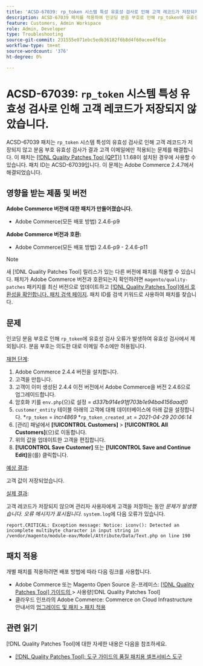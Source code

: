 ```yaml
---
title: 'ACSD-67039: rp_token 시스템 특성 유효성 검사로 인해 고객 레코드가 저장되지 않았습니다.'
description: ACSD-67039 패치를 적용하여 인코딩 분음 부호로 인해 rp_token에 유효성 검사가 중단되는 Adobe Commerce 문제를 해결합니다.
feature: Customers, Admin Workspace
role: Admin, Developer
type: Troubleshooting
source-git-commit: 231555e071ebc5edb36182f6b8d4f60acee4f61e
workflow-type: tm+mt
source-wordcount: '376'
ht-degree: 0%

---
```


# ACSD-67039: `rp_token` 시스템 특성 유효성 검사로 인해 고객 레코드가 저장되지 않았습니다.

ACSD-67039 패치는 `rp_token` 시스템 특성의 유효성 검사로 인해 고객 레코드가 저장되지 않고 분음 부호 유효성 검사가 결과 고객 이메일에만 적용되는 문제를 해결합니다. 이 패치는 [[!DNL Quality Patches Tool (QPT)]](/help/tools/quality-patches-tool/quality-patches-tool-to-self-serve-quality-patches.md) 1.1.68이 설치된 경우에 사용할 수 있습니다. 패치 ID는 ACSD-67039입니다. 이 문제는 Adobe Commerce 2.4.7에서 해결되었습니다.

## 영향을 받는 제품 및 버전

**Adobe Commerce 버전에 대한 패치가 만들어졌습니다.**

* Adobe Commerce(모든 배포 방법) 2.4.6-p9

**Adobe Commerce 버전과 호환:**

* Adobe Commerce(모든 배포 방법) 2.4.6-p9 - 2.4.6-p11

>[!NOTE]
>
>새 [!DNL Quality Patches Tool] 릴리스가 있는 다른 버전에 패치를 적용할 수 있습니다. 패치가 Adobe Commerce 버전과 호환되는지 확인하려면 `magento/quality-patches` 패키지를 최신 버전으로 업데이트하고 [[!DNL Quality Patches Tool]에서 호환성을 확인합니다. 패치 검색 페이지](https://experienceleague.adobe.com/tools/commerce-quality-patches/index.html). 패치 ID를 검색 키워드로 사용하여 패치를 찾습니다.

## 문제

인코딩 분음 부호로 인해 `rp_token`에 유효성 검사 오류가 발생하여 유효성 검사에서 제외됩니다. 분음 부호는 의도한 대로 이메일 주소에만 허용됩니다.

<u>재현 단계</u>:

1. Adobe Commerce 2.4.4 버전을 설치합니다.
1. 고객을 만듭니다.
1. 고객이 이미 생성된 2.4.4 이전 버전에서 Adobe Commerce을 버전 2.4.6으로 업그레이드합니다.
1. 암호화 키를 `env.php`(으)로 설정 =
   *d337b914e91ff703b1e94ba4156aadf0*
1. `customer_entity` 테이블 아래의 고객에 대해 데이터베이스에 아래 값을 설정합니다.
*`rp_token` = *incr4869*
*`rp_token_created_at` = *2021-04-29 20:06:14*
1. [관리] 패널에서 **[!UICONTROL Customers]** > **[!UICONTROL All Customers]**(으)로 이동합니다.
1. 위의 값을 업데이트한 고객을 편집합니다.
1. **[!UICONTROL Save Customer]** 또는 **[!UICONTROL Save and Continue Edit]**&#x200B;을(를) 클릭합니다.

<u>예상 결과</u>:

고객 값이 저장되었습니다.

<u>실제 결과</u>:

고객 레코드가 저장되지 않으며 관리자 사용자에게 고객을 저장하는 동안 *문제가 발생했습니다. 오류 메시지가 표시됩니다.*
`system.log`에 다음 오류가 있습니다.

```
report.CRITICAL: Exception message: Notice: iconv(): Detected an incomplete multibyte character in input string in /vendor/magento/module-eav/Model/Attribute/Data/Text.php on line 190
```

## 패치 적용

개별 패치를 적용하려면 배포 방법에 따라 다음 링크를 사용합니다.

* Adobe Commerce 또는 Magento Open Source 온-프레미스: [[!DNL Quality Patches Tool]  가이드의 ](/help/tools/quality-patches-tool/usage.md)> 사용량[!DNL Quality Patches Tool]
* 클라우드 인프라의 Adobe Commerce: Commerce on Cloud Infrastructure 안내서의 [업그레이드 및 패치 > 패치 적용](https://experienceleague.adobe.com/docs/commerce-cloud-service/user-guide/develop/upgrade/apply-patches.html)

## 관련 읽기

[!DNL Quality Patches Tool]에 대한 자세한 내용은 다음을 참조하세요.

* [[!DNL Quality Patches Tool]: 도구 가이드의 품질 패치용 셀프서비스 도구](/help/tools/quality-patches-tool/quality-patches-tool-to-self-serve-quality-patches.md)
